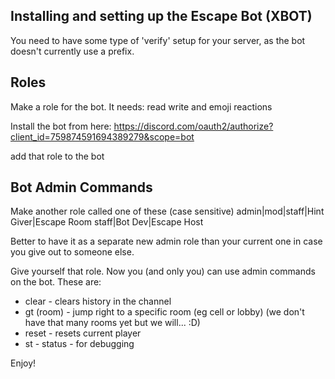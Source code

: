 ## Installing and setting up the Escape Bot (XBOT)

You need to have some type of 'verify' setup for your server, as the bot doesn't currently use a prefix.

## Roles

Make a role for the bot. It needs:
  read write and emoji reactions

Install the bot from here:
https://discord.com/oauth2/authorize?client_id=759874591694389279&scope=bot

add that role to the bot

## Bot Admin Commands
Make another role called one of these (case sensitive)
admin|mod|staff|Hint Giver|Escape Room staff|Bot Dev|Escape Host

Better to have it as a separate new admin role than your current one in case you give out to someone else.

Give yourself that role. Now you (and only you) can use admin commands on the bot.
These are:

- clear - clears history in the channel
- gt (room) - jump right to a specific room (eg cell or lobby) (we don't have that many rooms yet but we will... :D)
- reset - resets current player
- st - status - for debugging

Enjoy!